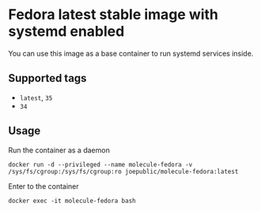 # Fedora latest stable image with systemd enabled

You can use this image as a base container to run systemd services inside.

## Supported tags
 - `latest`, `35`
 - `34`

## Usage

Run the container as a daemon

`docker run -d --privileged --name molecule-fedora -v /sys/fs/cgroup:/sys/fs/cgroup:ro joepublic/molecule-fedora:latest`

Enter to the container

`docker exec -it molecule-fedora bash`
